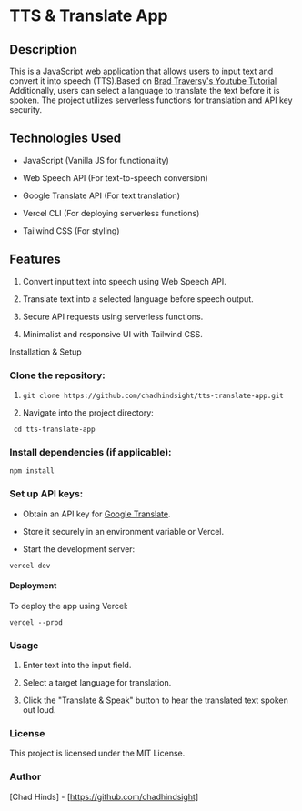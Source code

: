 # TTS & Translate App

## Description
This is a JavaScript web application that allows users to input text and convert it into speech (TTS).Based on [Brad Traversy's Youtube Tutorial](https://www.youtube.com/watch?v=V0P3Opf-zUs&t=1104s) Additionally, users can select a language to translate the text before it is spoken. The project utilizes serverless functions for translation and API key security.

## Technologies Used

- JavaScript (Vanilla JS for functionality)

- Web Speech API (For text-to-speech conversion)
 
- Google Translate API (For text translation)
 
- Vercel CLI (For deploying serverless functions)
 
- Tailwind CSS (For styling)

## Features

1. Convert input text into speech using Web Speech API.

2. Translate text into a selected language before speech output.

3. Secure API requests using serverless functions.

4. Minimalist and responsive UI with Tailwind CSS.

Installation & Setup

### Clone the repository:

1. ``` git clone https://github.com/chadhindsight/tts-translate-app.git ```

2. Navigate into the project directory:

``` cd tts-translate-app```

### Install dependencies (if applicable):

``` npm install ```

### Set up API keys:

- Obtain an API key for [Google Translate](https://cloud.google.com/translate/docs/setup).

- Store it securely in an environment variable or Vercel.

- Start the development server:

``` vercel dev ```

#### Deployment

To deploy the app using Vercel:

``` vercel --prod ```

### Usage

1. Enter text into the input field.

2. Select a target language for translation.

3. Click the "Translate & Speak" button to hear the translated text spoken out loud.

### License

This project is licensed under the MIT License.

### Author

[Chad Hinds] - [https://github.com/chadhindsight]